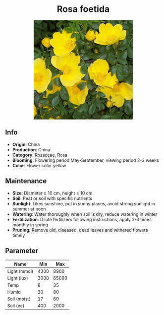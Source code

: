 <h1 align='center'>Rosa foetida</h1>
<p align="center">
    <img 
        align='center'
        width='320'
        src="../images/rosa foetida.png" 
        alt='Rosa foetida' />
</p>

## Info

 - **Origin**: China
 - **Production**: China
 - **Category**: Rosaceae, Rosa
 - **Blooming**: Flowering period May-September, viewing period 2-3 weeks
 - **Color**: Flower color yellow

## Maintenance

 - **Size**: Diameter ≥ 10 cm, height ≥ 10 cm
 - **Soil**: Peat or soil with specific nutrients
 - **Sunlight**: Likes sunshine, put in sunny places, avoid strong sunlight in summer at noon
 - **Watering**: Water thoroughly when soil is dry, reduce watering in winter
 - **Fertilization**: Dilute fertilizers following instructions,  apply 2-3 times monthly in spring
 - **Pruning**: Remove old, diseased, dead leaves and withered flowers timely

## Parameter

| Name         | Min  | Max   |
|--------------|------|-------|
| Light (mmol) | 4300 | 8900  |
| Light (lux)  | 3000 | 65000 |
| Temp         | 8    | 35    |
| Humid        | 30   | 80    |
| Soil (moist) | 17   | 60    |
| Soil (ec)    | 400  | 2000  |